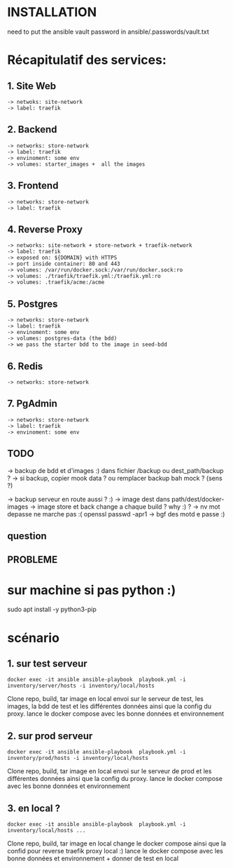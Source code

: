 # INSTALLATION

need to put the ansible vault password in ansible/.passwords/vault.txt

# Récapitulatif des services:

## 1. Site Web

    -> netwoks: site-network
    -> label: traefik

## 2. Backend

    -> networks: store-network
    -> label: traefik
    -> envinoment: some env
    -> volumes: starter_images +  all the images

## 3. Frontend

    -> networks: store-network
    -> label: traefik

## 4. Reverse Proxy

    -> networks: site-network + store-network + traefik-network
    -> label: traefik
    -> exposed on: ${DOMAIN} with HTTPS
    -> port inside container: 80 and 443
    -> volumes: /var/run/docker.sock:/var/run/docker.sock:ro
    -> volumes: ./traefik/traefik.yml:/traefik.yml:ro
    -> volumes: .traefik/acme:/acme

## 5. Postgres

    -> networks: store-network
    -> label: traefik
    -> envinoment: some env
    -> volumes: postgres-data (the bdd)
    -> we pass the starter bdd to the image in seed-bdd

## 6. Redis

    -> networks: store-network

## 7. PgAdmin

    -> networks: store-network
    -> label: traefik
    -> envinoment: some env

## TODO

-> backup de bdd et d'images :) dans fichier /backup ou dest_path/backup ?
-> si backup, copier mook data ? ou remplacer backup bah mock ? (sens ?)



-> backup serveur en route aussi ? :)
-> image dest dans path/dest/docker-images
-> image store et back  change a chaque build ? why :) ?
-> nv mot depasse ne marche pas :( openssl passwd -apr1
-> bgf des motd e passe :)
## question


## PROBLEME

# sur machine si pas python :)
sudo apt install -y python3-pip

# scénario

## 1. sur test serveur

```shell
docker exec -it ansible ansible-playbook  playbook.yml -i inventory/server/hosts -i inventory/local/hosts
```

Clone repo, build, tar image en local
envoi sur le serveur de test, les images,
la bdd de test et les différentes données ainsi que la config du proxy.
lance le docker compose avec les bonne données et environnement

## 2. sur prod serveur

```shell
docker exec -it ansible ansible-playbook  playbook.yml -i inventory/prod/hosts -i inventory/local/hosts
```

Clone repo, build, tar image en local
envoi sur le serveur de prod et les différentes données ainsi que la config du proxy.
lance le docker compose avec les bonne données et environnement

## 3. en local ?

```shell
docker exec -it ansible ansible-playbook  playbook.yml -i inventory/local/hosts ...
```

Clone repo, build, tar image en local
change le docker compose ainsi que la confid pour reverse traefik proxy local :)
lance le docker compose avec les bonne données et environnement + donner de test en local

